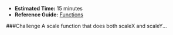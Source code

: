 * **Estimated Time:** 15 minutes
* **Reference Guide:** [Functions](https://github.com/christensenacademy/christensen-academy/blob/master/modules/beginning-actionscript/reference.md#functions)

###Challenge
A scale function that does both scaleX and scaleY...
